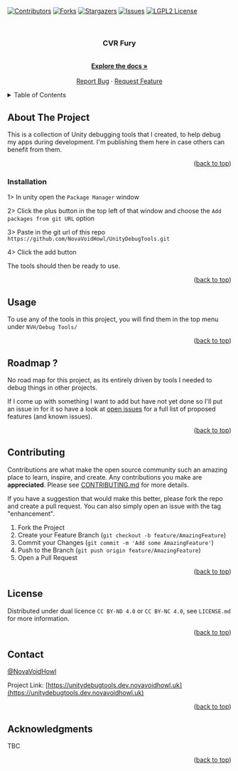 <!-- Improved compatibility of back to top link: See: https://github.com/othneildrew/Best-README-Template/pull/73 -->

<a name="readme-top"></a>

<!-- PROJECT SHIELDS -->

<!--
*** I'm using markdown "reference style" links for readability.
*** Reference links are enclosed in brackets [ ] instead of parentheses ( ).
*** See the bottom of this document for the declaration of the reference variables
*** for contributors-url, forks-url, etc. This is an optional, concise syntax you may use.
*** https://www.markdownguide.org/basic-syntax/#reference-style-links
-->

[![Contributors][contributors-shield]][contributors-url]
[![Forks][forks-shield]][forks-url]
[![Stargazers][stars-shield]][stars-url]
[![Issues][issues-shield]][issues-url]
[![LGPL2 License][license-shield]][license-url]

<!-- PROJECT LOGO -->

<br />
<div align="center">
  <!-- <a href="https://github.com/NovaVoidHowl/UnityDebugTools">
    <img src="images/logo.png" alt="Logo" width="80" height="80">
  </a> -->

<h3 align="center">CVR Fury</h3>

<p align="center">
  <br />
  <a href="https://github.com/NovaVoidHowl/UnityDebugTools"><strong>Explore the docs »</strong></a>
  <br />
  <br />
  <a href="https://github.com/NovaVoidHowl/UnityDebugTools/issues">Report Bug</a>
  ·
  <a href="https://github.com/NovaVoidHowl/UnityDebugTools/issues">Request Feature</a>
</p>
</div>

<!-- TABLE OF CONTENTS -->

<details>
  <summary>Table of Contents</summary>
  <ol>
    <li>
      <a href="#about-the-project">About The Project</a>
    </li>
    <li>
      <a href="#getting-started">Getting Started</a>
      <ul>
        <li><a href="#prerequisites">Prerequisites</a></li>
        <li><a href="#installation">Installation</a></li>
      </ul>
    </li>
    <li><a href="#usage">Usage</a></li>
    <li><a href="#roadmap">Roadmap</a></li>
    <li><a href="#contributing">Contributing</a></li>
    <li><a href="#license">License</a></li>
    <li><a href="#contact">Contact</a></li>
    <li><a href="#acknowledgments">Acknowledgments</a></li>
  </ol>
</details>

<!-- ABOUT THE PROJECT -->

## About The Project

This is a collection of Unity debugging tools that I created, to help debug my apps during development. I'm publishing
them here in case others can benefit from them.

<p align="right">(<a href="#readme-top">back to top</a>)</p>

<!-- GETTING STARTED -->

<!--- ## Getting Started

TBC -->

<!-- Currently no Prerequisites -->

<!-- ### Prerequisites

TBC -->

### Installation

1> In unity open the `Package Manager` window

2> Click the plus button in the top left of that window and choose the `Add packages from git URL` option

3> Paste in the git url of this repo `https://github.com/NovaVoidHowl/UnityDebugTools.git`

4> Click the add button

The tools should then be ready to use.

<p align="right">(<a href="#readme-top">back to top</a>)</p>

<!-- USAGE EXAMPLES -->

## Usage

To use any of the tools in this project, you will find them in the top menu under `NVH/Debug Tools/`

<p align="right">(<a href="#readme-top">back to top</a>)</p>

<!-- ROADMAP -->

## Roadmap ?

No road map for this project, as its entirely driven by tools I needed to debug things in other projects.

If I come up with something I want to add but have not yet done so I'll put an issue in for it so have a look at
[open issues](https://github.com/NovaVoidHowl/UnityDebugTools/issues) for a full list of proposed features (and known issues).

<p align="right">(<a href="#readme-top">back to top</a>)</p>

<!-- CONTRIBUTING -->

## Contributing

Contributions are what make the open source community such an amazing place to learn, inspire, and create.
Any contributions you make are **appreciated**. Please see [CONTRIBUTING.md](CONTRIBUTING.md) for more details.

If you have a suggestion that would make this better, please fork the repo and create a pull request.
You can also simply open an issue with the tag "enhancement".

1. Fork the Project
2. Create your Feature Branch (`git checkout -b feature/AmazingFeature`)
3. Commit your Changes (`git commit -m 'Add some AmazingFeature'`)
4. Push to the Branch (`git push origin feature/AmazingFeature`)
5. Open a Pull Request

<p align="right">(<a href="#readme-top">back to top</a>)</p>

<!-- LICENSE -->

## License

Distributed under dual licence `CC BY-ND 4.0` or `CC BY-NC 4.0`, see `LICENSE.md` for more information.

<p align="right">(<a href="#readme-top">back to top</a>)</p>

<!-- CONTACT -->

## Contact

[@NovaVoidHowl](https://novavoidhowl.uk/)

Project Link: [https://unitydebugtools.dev.novavoidhowl.uk](https://unitydebugtools.dev.novavoidhowl.uk)

<p align="right">(<a href="#readme-top">back to top</a>)</p>

<!-- ACKNOWLEDGMENTS -->

## Acknowledgments

TBC

<p align="right">(<a href="#readme-top">back to top</a>)</p>

<!-- MARKDOWN LINKS & IMAGES -->

<!-- https://www.markdownguide.org/basic-syntax/#reference-style-links -->

[contributors-shield]: https://img.shields.io/github/contributors/NovaVoidHowl/UnityDebugTools.svg?style=plastic
[contributors-url]: https://github.com/NovaVoidHowl/UnityDebugTools/graphs/contributors
[forks-shield]: https://img.shields.io/github/forks/NovaVoidHowl/UnityDebugTools.svg?style=plastic
[forks-url]: https://github.com/NovaVoidHowl/UnityDebugTools/network/members
[issues-shield]: https://img.shields.io/github/issues/NovaVoidHowl/UnityDebugTools.svg?style=plastic
[issues-url]: https://github.com/NovaVoidHowl/UnityDebugTools/issues
[license-shield]: https://img.shields.io/badge/Dual_License-CC_BY_ND_4.0_+_CC_BY_NC_4.0-blue
[license-url]: https://github.com/NovaVoidHowl/UnityDebugTools/blob/master/LICENSE.md
[stars-shield]: https://img.shields.io/github/stars/NovaVoidHowl/UnityDebugTools.svg?style=plastic
[stars-url]: https://github.com/NovaVoidHowl/UnityDebugTools/stargazers
